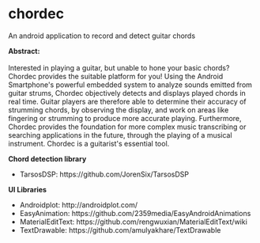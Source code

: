 # chordec
An android application to record and detect guitar chords

<b>Abstract:</b> <br/>
<br/>
Interested in playing a guitar, but unable to hone your basic chords? Chordec provides the suitable platform for you! Using the Android Smartphone's powerful embedded system to analyze sounds emitted from guitar strums, Chordec objectively detects and displays played chords in real time. Guitar players are therefore able to determine their accuracy of strumming chords, by observing the display, and work on areas like fingering or strumming to produce more accurate playing. Furthermore, Chordec provides the foundation for more complex music transcribing or searching applications in the future, through the playing of a musical instrument. Chordec is a guitarist's essential tool.

<b>Chord detection library</b>

<ul>
<li>TarsosDSP: https://github.com/JorenSix/TarsosDSP <br/> </li>
</ul>

<b>UI Libraries</b>

<ul>
<li>Androidplot: http://androidplot.com/ <br/></li>
<li>EasyAnimation: https://github.com/2359media/EasyAndroidAnimations</li>
<li>MaterialEditText: https://github.com/rengwuxian/MaterialEditText/wiki</li>
<li>TextDrawable: https://github.com/amulyakhare/TextDrawable</li>
</ul>
